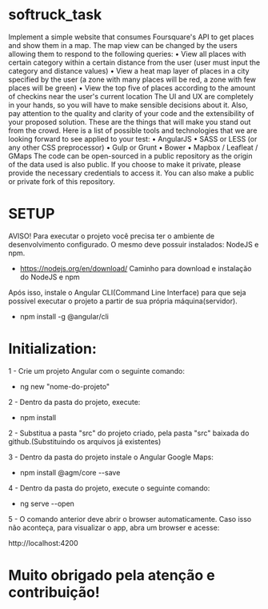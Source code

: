 # softruck_task
Implement a simple website that consumes Foursquare's API to get places and show them in a map. The map view can be changed by the users allowing them to respond to the following queries: • View all places with certain category within a certain distance from the user (user must input the category and distance values) • View a heat map layer of places in a city specified by the user (a zone with many places will be red, a zone with few places will be green) • View the top five of places according to the amount of checkins near the user's current location The UI and UX are completely in your hands, so you will have to make sensible decisions about it. Also, pay attention to the quality and clarity of your code and the extensibility of your proposed solution. These are the things that will make you stand out from the crowd. Here is a list of possible tools and technologies that we are looking forward to see applied to your test: • AngularJS • SASS or LESS (or any other CSS preprocessor) • Gulp or Grunt • Bower • Mapbox / Leafleat / GMaps The code can be open-sourced in a public repository as the origin of the data used is also public. If you choose to make it private, please provide the necessary credentials to access it. You can also make a public or private fork of this repository.

# SETUP
AVISO!
Para executar o projeto você precisa ter o ambiente de desenvolvimento configurado. O mesmo deve possuir instalados: NodeJS e npm.

- https://nodejs.org/en/download/ Caminho para download e instalação do NodeJS e npm

Após isso, instale o Angular CLI(Command Line Interface) para que seja possível executar o projeto a partir de sua própria máquina(servidor).

- npm install -g @angular/cli

# Initialization:
1 - Crie um projeto Angular com o seguinte comando:
  - ng new "nome-do-projeto"

2 - Dentro da pasta do projeto, execute:
  - npm install 

2 - Substitua a pasta "src" do projeto criado, pela pasta "src" baixada do github.(Substituindo os arquivos já existentes)

3 - Dentro da pasta do projeto instale o Angular Google Maps:

  - npm install @agm/core --save

4 - Dentro da pasta do projeto, execute o seguinte comando:

  - ng serve --open
  
5 - O comando anterior deve abrir o browser automaticamente. Caso isso não aconteça, para visualizar o app, abra um browser e acesse: 

http://localhost:4200



#	Muito obrigado pela atenção e contribuição!
